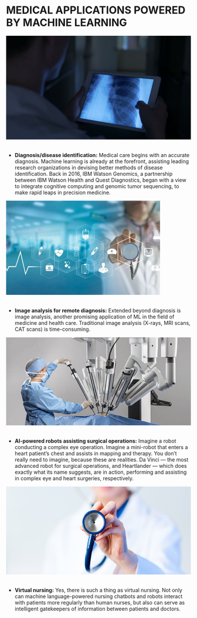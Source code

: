 # MEDICAL APPLICATIONS POWERED BY MACHINE LEARNING

![image.jpg](images/hgdy.png)<br><br>
* __Diagnosis/disease identification:__
Medical care begins with an accurate diagnosis. Machine learning is already at the forefront, assisting leading research organizations in devising better methods of disease identification. Back in 2016, IBM Watson Genomics, a partnership between IBM Watson Health and Quest Diagnostics, began with a view to integrate cognitive computing and genomic tumor sequencing, to make rapid leaps in precision medicine.

![image.jpg](images/safsfsfsf.jpg)<br><br>
* __Image analysis for remote diagnosis:__
Extended beyond diagnosis is image analysis, another promising application of ML in the field of medicine and health care. Traditional image analysis (X-rays, MRI scans, CAT scans) is time-consuming. 

![image.jpg](images/robotic-xi-system-teaser.jpg)<br><br>
* __AI-powered robots assisting surgical operations:__
Imagine a robot conducting a complex eye operation. Imagine a mini-robot that enters a heart patient’s chest and assists in mapping and therapy. You don’t really need to imagine, because these are realities. Da Vinci — the most advanced robot for surgical operations, and Heartlander — which does exactly what its name suggests, are in action, performing and assisting in complex eye and heart surgeries, respectively.

![image.jpg](images/cardiac-rehab.jpg)<br><br>
* __Virtual nursing:__
Yes, there is such a thing as virtual nursing. Not only can machine language-powered nursing chatbots and robots interact with patients more regularly than human nurses, but also can serve as intelligent gatekeepers of information between patients and doctors.
